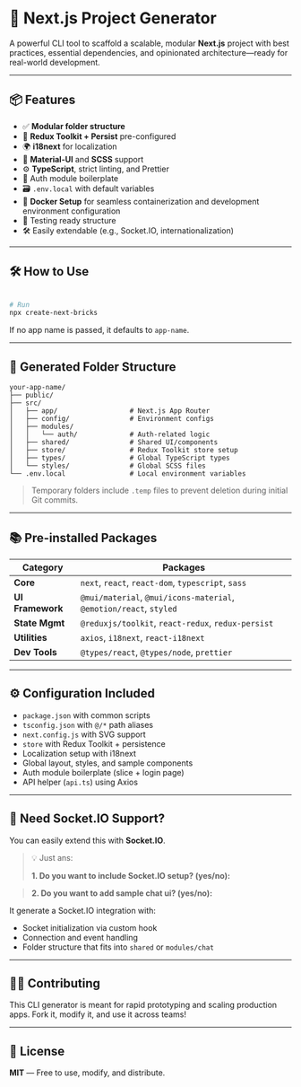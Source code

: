 
# 🚀 Next.js Project Generator

A powerful CLI tool to scaffold a scalable, modular **Next.js** project with best practices, essential dependencies, and opinionated architecture—ready for real-world development.

---

## 📦 Features

- ✅ **Modular folder structure**
- 🧠 **Redux Toolkit + Persist** pre-configured
- 🌍 **i18next** for localization
- 🎨 **Material-UI** and **SCSS** support
- ⚙️ **TypeScript**, strict linting, and Prettier
- 🔐 Auth module boilerplate
- 🗃️ `.env.local` with default variables
- 🐳 **Docker Setup**  for seamless containerization and development environment configuration 
- 🧪 Testing ready structure
- 🛠️ Easily extendable (e.g., Socket.IO, internationalization)

---

## 🛠️ How to Use

```bash

# Run 
npx create-next-bricks

```

If no app name is passed, it defaults to `app-name`.

---

## 📁 Generated Folder Structure

```
your-app-name/
├── public/
├── src/
│   ├── app/                  # Next.js App Router
│   ├── config/               # Environment configs
│   ├── modules/
│   │   └── auth/             # Auth-related logic
│   ├── shared/               # Shared UI/components
│   ├── store/                # Redux Toolkit store setup
│   ├── types/                # Global TypeScript types
│   └── styles/               # Global SCSS files
└── .env.local                # Local environment variables
```

> Temporary folders include `.temp` files to prevent deletion during initial Git commits.

---

## 📚 Pre-installed Packages

| Category          | Packages                                                                 |
|-------------------|--------------------------------------------------------------------------|
| **Core**          | `next`, `react`, `react-dom`, `typescript`, `sass`                       |
| **UI Framework**  | `@mui/material`, `@mui/icons-material`, `@emotion/react`, `styled`       |
| **State Mgmt**    | `@reduxjs/toolkit`, `react-redux`, `redux-persist`                      |
| **Utilities**     | `axios`, `i18next`, `react-i18next`      |
| **Dev Tools**     | `@types/react`, `@types/node`, `prettier`                                |

---

## ⚙️ Configuration Included

- `package.json` with common scripts
- `tsconfig.json` with `@/*` path aliases
- `next.config.js` with SVG support
- `store` with Redux Toolkit + persistence
- Localization setup with i18next
- Global layout, styles, and sample components
- Auth module boilerplate (slice + login page)
- API helper (`api.ts`) using Axios

---

## 💬 Need Socket.IO Support?

You can easily extend this with **Socket.IO**.

> 💡 Just ans:
>
> **1. Do you want to include Socket.IO setup? (yes/no):**

> **2. Do you want to add sample chat ui? (yes/no):**

It generate a Socket.IO integration with:
- Socket initialization via custom hook
- Connection and event handling
- Folder structure that fits into `shared` or `modules/chat`

---

## 🧑‍💻 Contributing

This CLI generator is meant for rapid prototyping and scaling production apps. Fork it, modify it, and use it across teams!

---

## 📄 License

**MIT** — Free to use, modify, and distribute.